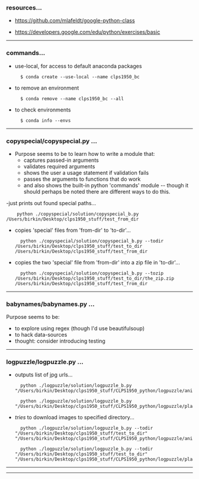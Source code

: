 ### resources...

- <https://github.com/mlafeldt/google-python-class>

- <https://developers.google.com/edu/python/exercises/basic>

---


### commands...

- use-local, for access to default anaconda packages

        $ conda create --use-local --name clps1950_bc

- to remove an environment

        $ conda remove --name clps1950_bc --all

- to check environments

        $ conda info --envs

---


### copyspecial/copyspecial.py ...

- Purpose seems to be to learn how to write a module that:
    - captures passed-in arguments
    - validates required arguments
    - shows the user a usage statement if validation fails
    - passes the arguments to functions that do work
    - and also shows the built-in python 'commands' module -- though it should perhaps be noted there are different ways to do this.

-just prints out found special paths...

        python ./copyspecial/solution/copyspecial_b.py /Users/birkin/Desktop/clps1950_stuff/test_from_dir

- copies 'special' files from 'from-dir' to 'to-dir'...

        python ./copyspecial/solution/copyspecial_b.py --todir /Users/birkin/Desktop/clps1950_stuff/test_to_dir /Users/birkin/Desktop/clps1950_stuff/test_from_dir

- copies the two 'special' file from 'from-dir' into a zip file in 'to-dir'...

        python ./copyspecial/solution/copyspecial_b.py --tozip /Users/birkin/Desktop/clps1950_stuff/test_to_dir/the_zip.zip /Users/birkin/Desktop/clps1950_stuff/test_from_dir

---


### babynames/babynames.py ...

Purpose seems to be:
- to explore using regex (though I'd use beautifulsoup)
- to hack data-sources
- thought: consider introducing testing

---


### logpuzzle/logpuzzle.py ...

- outputs list of jpg urls...

        python ./logpuzzle/solution/logpuzzle_b.py "/Users/birkin/Desktop/clps1950_stuff/CLPS1950_python/logpuzzle/animal_code.google.com"

        python ./logpuzzle/solution/logpuzzle_b.py "/Users/birkin/Desktop/clps1950_stuff/CLPS1950_python/logpuzzle/place_code.google.com"

- _tries_ to download images to specified directory...

        python ./logpuzzle/solution/logpuzzle_b.py --todir "/Users/birkin/Desktop/clps1950_stuff/test_to_dir" "/Users/birkin/Desktop/clps1950_stuff/CLPS1950_python/logpuzzle/animal_code.google.com"

        python ./logpuzzle/solution/logpuzzle_b.py --todir "/Users/birkin/Desktop/clps1950_stuff/test_to_dir" "/Users/birkin/Desktop/clps1950_stuff/CLPS1950_python/logpuzzle/place_code.google.com"

---

---
